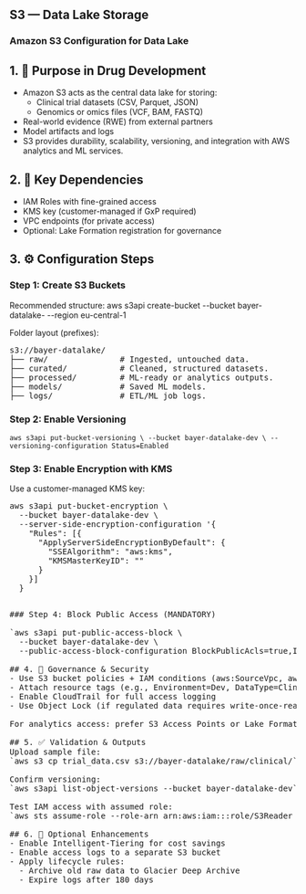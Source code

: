## S3 — Data Lake Storage
### Amazon S3 Configuration for Data Lake

## 1. 🎯 Purpose in Drug Development
- Amazon S3 acts as the central data lake for storing:
  - Clinical trial datasets (CSV, Parquet, JSON)
  - Genomics or omics files (VCF, BAM, FASTQ)
- Real-world evidence (RWE) from external partners
- Model artifacts and logs
- S3 provides durability, scalability, versioning, and integration with AWS analytics and ML services.

## 2. 🔗 Key Dependencies
- IAM Roles with fine-grained access
- KMS key (customer-managed if GxP required)
- VPC endpoints (for private access)
- Optional: Lake Formation registration for governance

## 3. ⚙️ Configuration Steps
### Step 1: Create S3 Buckets
Recommended structure:
aws s3api create-bucket --bucket bayer-datalake-<env> --region eu-central-1

Folder layout (prefixes):
<pre>s3://bayer-datalake/
├── raw/               # Ingested, untouched data.
├── curated/           # Cleaned, structured datasets.
├── processed/         # ML-ready or analytics outputs.
├── models/            # Saved ML models.
├── logs/              # ETL/ML job logs. </pre>


### Step 2: Enable Versioning
`aws s3api put-bucket-versioning \
  --bucket bayer-datalake-dev \
  --versioning-configuration Status=Enabled`

### Step 3: Enable Encryption with KMS
Use a customer-managed KMS key:
<pre>aws s3api put-bucket-encryption \
  --bucket bayer-datalake-dev \
  --server-side-encryption-configuration '{
    "Rules": [{
      "ApplyServerSideEncryptionByDefault": {
        "SSEAlgorithm": "aws:kms",
        "KMSMasterKeyID": "<your-kms-key-id>"
      }
    }]
  }<pre>

### Step 4: Block Public Access (MANDATORY)

`aws s3api put-public-access-block \
  --bucket bayer-datalake-dev \
  --public-access-block-configuration BlockPublicAcls=true,IgnorePublicAcls=true,BlockPublicPolicy=true,RestrictPublicBuckets=true`

## 4. 🔐 Governance & Security
- Use S3 bucket policies + IAM conditions (aws:SourceVpc, aws:PrincipalArn)
- Attach resource tags (e.g., Environment=Dev, DataType=Clinical)
- Enable CloudTrail for full access logging
- Use Object Lock (if regulated data requires write-once-read-many, WORM)

For analytics access: prefer S3 Access Points or Lake Formation integration

## 5. ✅ Validation & Outputs
Upload sample file:
`aws s3 cp trial_data.csv s3://bayer-datalake/raw/clinical/`

Confirm versioning:
`aws s3api list-object-versions --bucket bayer-datalake-dev`

Test IAM access with assumed role:
`aws sts assume-role --role-arn arn:aws:iam::<acct>:role/S3Reader --role-session-name test`

## 6. 🌱 Optional Enhancements
- Enable Intelligent-Tiering for cost savings
- Enable access logs to a separate S3 bucket
- Apply lifecycle rules:
  - Archive old raw data to Glacier Deep Archive
  - Expire logs after 180 days
